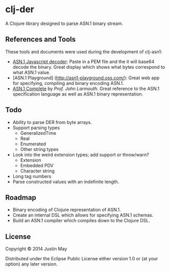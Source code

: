 # clj-der

A Clojure library designed to parse ASN.1 binary stream.

## References and Tools

These tools and documents were used during the development of clj-asn1:

 * [ASN.1 Javascript decoder](http://lapo.it/asn1js/): Paste in a PEM file and
   the it will base64 decode the binary. Great display which shows what bytes 
   correspond to what ASN.1 value.
 * [ASN.1 Playground] (http://asn1-playground.oss.com/): Great web app for 
   specifying, compiling and binary encoding ASN.1.
 * [ASN.1 Complete](http://www.oss.com/asn1/resources/books-whitepapers-pubs/larmouth-asn1-book.pdf)
   by _Prof. John Larmouth_. Great reference to the ASN.1 specification language
   as well as ASN.1 binary representation. 

## Todo
                                                
 * Ability to parse DER from byte arrays.
 * Support parsing types
   * GeneralizedTime
   * Real
   * Enumerated
   * Other string types
 * Look into the weird extension types; add support or throw/warn?
   * Extension
   * Embedded PDV
   * Character string
 * Long tag numbers
 * Parse constructed values with an indefinite length.

## Roadmap

 * Binary encoding of Clojure representation of ASN.1.
 * Create an internal DSL which allows for specifying ASN.1 schemas.
 * Build an ASN.1 compiler which compiles down to the Clojure DSL. 

## License

Copyright © 2014 Justin May

Distributed under the Eclipse Public License either version 1.0 or (at
your option) any later version.
